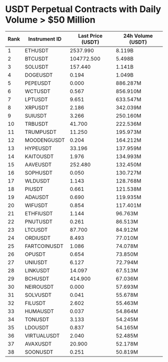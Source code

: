 # USDT Perpetual Contracts with Daily Volume > $50 Million

| Rank | Instrument ID | Last Price (USDT) | 24h Volume (USDT) |
|------|---------------|-------------------|-------------------|
| 1 | ETHUSDT | 2537.990 | 8.119B |
| 2 | BTCUSDT | 104772.500 | 5.498B |
| 3 | SOLUSDT | 157.440 | 1.141B |
| 4 | DOGEUSDT | 0.194 | 1.049B |
| 5 | PEPEUSDT | 0.000 | 886.287M |
| 6 | WCTUSDT | 0.567 | 856.910M |
| 7 | LPTUSDT | 9.651 | 633.547M |
| 8 | XRPUSDT | 2.186 | 342.039M |
| 9 | SUIUSDT | 3.266 | 250.160M |
| 10 | TRBUSDT | 41.700 | 222.536M |
| 11 | TRUMPUSDT | 11.250 | 195.973M |
| 12 | MOODENGUSDT | 0.204 | 164.212M |
| 13 | HYPEUSDT | 33.196 | 137.959M |
| 14 | KAITOUSDT | 1.976 | 134.993M |
| 15 | AAVEUSDT | 252.480 | 132.450M |
| 16 | SOPHUSDT | 0.050 | 130.727M |
| 17 | WLDUSDT | 1.143 | 128.768M |
| 18 | PIUSDT | 0.661 | 121.538M |
| 19 | ADAUSDT | 0.690 | 119.935M |
| 20 | WIFUSDT | 0.854 | 117.401M |
| 21 | ETHFIUSDT | 1.144 | 96.763M |
| 22 | PNUTUSDT | 0.261 | 86.513M |
| 23 | LTCUSDT | 87.700 | 84.912M |
| 24 | ORDIUSDT | 8.493 | 77.010M |
| 25 | FARTCOINUSDT | 1.086 | 74.078M |
| 26 | OPUSDT | 0.654 | 73.850M |
| 27 | UNIUSDT | 6.127 | 72.794M |
| 28 | LINKUSDT | 14.097 | 67.513M |
| 29 | BCHUSDT | 414.900 | 67.036M |
| 30 | NEIROUSDT | 0.000 | 57.693M |
| 31 | SOLVUSDT | 0.041 | 55.678M |
| 32 | FILUSDT | 2.602 | 55.463M |
| 33 | HUMAUSDT | 0.037 | 54.864M |
| 34 | TONUSDT | 3.133 | 54.245M |
| 35 | LDOUSDT | 0.837 | 54.165M |
| 36 | VIRTUALUSDT | 2.040 | 52.485M |
| 37 | AVAXUSDT | 20.900 | 52.178M |
| 38 | SOONUSDT | 0.251 | 50.819M |
